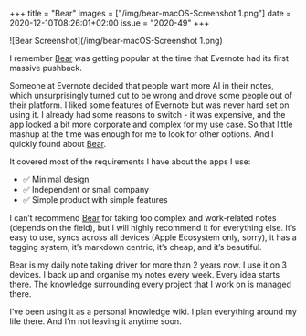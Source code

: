 +++
title       = "Bear"
images      = ["/img/bear-macOS-Screenshot 1.png"]
date        = 2020-12-10T08:26:01+02:00
issue       = "2020-49"
+++

![Bear Screenshot](/img/bear-macOS-Screenshot 1.png)

I remember [Bear](https://bear.app) was getting popular at the time that Evernote had its first massive pushback.

Someone at Evernote decided that people want more AI in their notes, which unsurprisingly turned out to be wrong and drove some people out of their platform. I liked some features of Evernote but was never hard set on using it. I already had some reasons to switch - it was expensive, and the app looked a bit more corporate and complex for my use case. So that little mashup at the time was enough for me to look for other options. And I quickly found about [Bear](https://bear.app).  

It covered most of the requirements I have about the apps I use:  
- ✅ Minimal design  
- ✅ Independent or small company  
- ✅ Simple product with simple features

I can’t recommend [Bear](https://bear.app) for taking too complex and work-related notes (depends on the field), but I will highly recommend it for everything else. It’s easy to use, syncs across all devices (Apple Ecosystem only, sorry), it has a tagging system, it’s markdown centric, it’s cheap, and it’s beautiful.

Bear is my daily note taking driver for more than 2 years now. I use it on 3 devices. I back up and organise my notes every week. Every idea starts there. The knowledge surrounding every project that I work on is managed there.

I’ve been using it as a personal knowledge wiki. I plan everything around my life there. And I’m not leaving it anytime soon.

